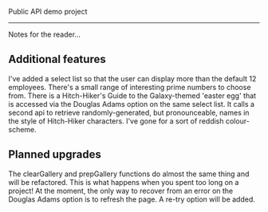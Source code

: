Public API demo project
_______________________

Notes for the reader...

Additional features
-------------------
I've added a select list so that the user can display more than the default 12 employees. There's a small
range of interesting prime numbers to choose from. 
There is a Hitch-Hiker's Guide to the Galaxy-themed 'easter egg' that is accessed via the Douglas Adams option
on the same select list. It calls a second api to retrieve randomly-generated, but pronounceable, names in the style of Hitch-Hiker characters.
I've gone for a sort of reddish colour-scheme.


Planned upgrades
----------------
The clearGallery and prepGallery functions do almost the same thing and will be refactored. This is what 
happens when you spent too long on a project!
At the moment, the only way to recover from an error on the Douglas Adams option is to refresh the page.
A re-try option will be added.